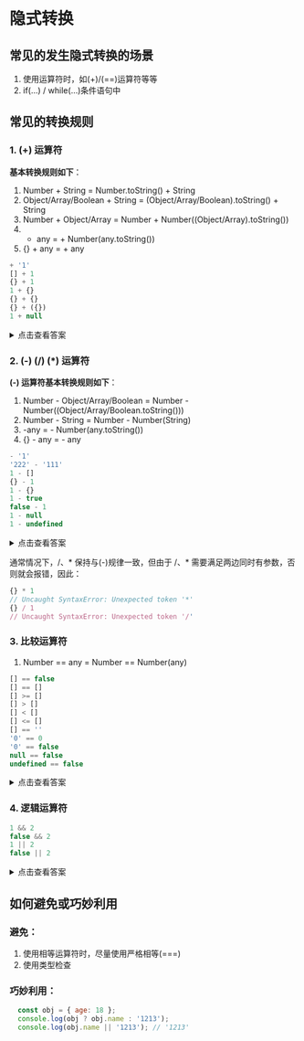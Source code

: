 # 隐式转换

## 常见的发生隐式转换的场景
1. 使用运算符时，如(+)/(==)运算符等等
2. if(...) / while(...)条件语句中

## 常见的转换规则
### 1. (+) 运算符

**基本转换规则如下**：
1. Number + String = Number.toString() + String
2. Object/Array/Boolean + String = (Object/Array/Boolean).toString() + String
3. Number + Object/Array = Number + Number((Object/Array).toString())
4. + any = + Number(any.toString())
5. {} + any = + any

```js
+ '1'
[] + 1
{} + 1
1 + {}
{} + {}
{} + ({})
1 + null
```

<details>
<summary>点击查看答案</summary>

```js
+ '1' // 1
[] + 1 // 1
{} + 1 // 1
1 + {} // '1[object Object]'
{} + {} // '[object Object][object Object]'
{} + ({}) // NaN
1 + null // 1
```
</details>

### 2. (-) (/) (*) 运算符

**(-) 运算符基本转换规则如下**：

  1. Number - Object/Array/Boolean = Number - Number((Object/Array/Boolean.toString()))
  2. Number - String = Number - Number(String)
  3. -any = - Number(any.toString())
  4. {} - any = - any

```js
- '1'
'222' - '111'
1 - []
{} - 1
1 - {}
1 - true
false - 1
1 - null
1 - undefined
```

<details>
<summary>点击查看答案</summary>

```js
- '1' // -1
'222' - '111' // 111
1 - [] // 1
{} - 1 // -1
1 - {} // NaN
1 - true // 0
false - 1 // -1
1 - null // 1
1 - undefined // NaN
```
</details>

通常情况下，/、* 保持与(-)规律一致，但由于 /、* 需要满足两边同时有参数，否则就会报错，因此：
```js
{} * 1 
// Uncaught SyntaxError: Unexpected token '*'
{} / 1 
// Uncaught SyntaxError: Unexpected token '/'
```
### 3. 比较运算符
1. Number == any = Number == Number(any)

```js
[] == false
[] == []
[] >= []
[] > []
[] < []
[] <= []
[] == ''
'0' == 0
'0' == false
null == false
undefined == false
```
<details>
<summary>点击查看答案</summary>

```js
[] == false // true
[] == [] // false
[] >= [] // true
[] > [] // false
[] < [] // false
[] <= [] // true
[] == '' // true
'0' == 0 // true
'0' == false // true
null == false // false
undefined == false // false
```
</details>

### 4. 逻辑运算符
```js
1 && 2
false && 2
1 || 2
false || 2
```

<details>
<summary>点击查看答案</summary>

```js
1 && 2 // 2
false && 2 // false
1 || 2 // 1
false || 2 // 2
```
</details>

## 如何避免或巧妙利用

### 避免：
1. 使用相等运算符时，尽量使用严格相等(===)
2. 使用类型检查

### 巧妙利用：
```js
  const obj = { age: 18 };
  console.log(obj ? obj.name : '1213');
  console.log(obj.name || '1213'); // '1213'
```
